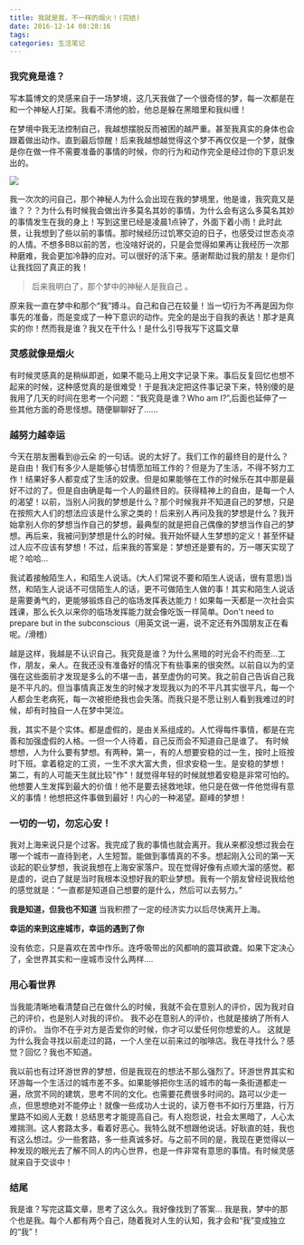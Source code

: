 ```yaml
---
title: 我就是我，不一样的烟火！(完结)
date: 2016-12-14 08:28:16
tags: 
categories: 生活笔记
---
```


### 我究竟是谁？

写本篇博文的灵感来自于一场梦境，这几天我做了一个很奇怪的梦，每一次都是在和一个神秘人打架。我看不清他的脸，他总是躲在黑暗里和我纠缠！

在梦境中我无法控制自己，我越想摆脱反而被困的越严重。甚至我真实的身体也会跟着做出动作。直到最后惊醒！后来我越想越觉得这个梦不再仅仅是一个梦，就像是你在做一件不需要准备的事情的时候，你的行为和动作完全是经过你的下意识发出的。
<!-- more -->

![](/img/%E6%88%91%E7%A9%B6%E7%AB%9F%E6%98%AF%E8%B0%81%EF%BC%9F.jpg)

我一次次的问自己，那个神秘人为什么会出现在我的梦境里，他是谁，我究竟又是谁？？？为什么有时候我会做出许多莫名其妙的事情，为什么会有这么多莫名其妙的事情发生在我的身上！写到这里已经是凌晨1点钟了，外面下着小雨！此时此景，让我想到了些以前的事情。那时候经历过饥寒交迫的日子，也感受过世态炎凉的人情。不想多BB以前的苦，也没啥好说的，只是会觉得如果再让我经历一次那种磨难，我会更加冷静的应对。可以很好的活下来。感谢帮助过我的朋友！是你们让我找回了真正的我！

> 后来我明白了，那个梦中的神秘人是我自己 。

原来我一直在梦中和那个“我”搏斗。自己和自己在较量！当一切行为不再是因为你事先的准备，而是变成了一种下意识的动作。完全的是出于自我的表达！那才是真实的你！然而我是谁？我又在干什么！是什么引导我写下这篇文章

### 灵感就像是烟火
有时候灵感真的是稍纵即逝，如果不能马上用文字记录下来。事后反复回忆也想不起来的时候，这种感觉真的是很难受！于是我决定把这件事记录下来，特别傻的是我用了几天的时间在思考一个问题：“我究竟是谁？Who am I?”,后面也延伸了一些其他方面的奇思怪想。随便聊聊好了......

### 越努力越幸运
今天在朋友圈看到@云朵 的一句话。说的太好了。我们工作的最终目的是什么？是自由！我们有多少人是能够心甘情愿加班工作的？但是为了生活，不得不努力工作！结果好多人都变成了生活的奴隶。但是如果能够在工作的时候乐在其中那是最好不过的了。但是自由确是每一个人的最终目的。获得精神上的自由，是每一个人的渴望！以前，当别人问我的梦想是什么？那个时候我并不知道自己的梦想，只是在按照大人们的想法应该是什么家之类的！后来别人再问及我的梦想是什么？我开始拿别人你的梦想当作自己的梦想，最典型的就是把自己偶像的梦想当作自己的梦想。再后来，我被问到梦想是什么的时候。我开始怀疑人生梦想的定义！甚至怀疑过人应不应该有梦想！不过，后来我的答案是：梦想还是要有的，万一哪天实现了呢？哈哈…

我试着接触陌生人，和陌生人说话。(大人们常说不要和陌生人说话，很有意思)当然，和陌生人说话不可信陌生人的话，更不可做陌生人做的事！其实和陌生人说话是需要勇气的，更能够锻炼自己的临场发挥表达能力！如果每一天都是一次社会实践课，那么长久以来你的临场发挥能力就会像吃饭一样简单。Don't need to prepare but in the subconscious（用英文说一遍，说不定还有外国朋友正在看呢。/滑稽）

越是这样，我越是不认识自己。我究竟是谁？为什么黑暗的时光会不约而至…工作，朋友，亲人。在我还没有准备好的情况下有些事来的很突然。以前自以为的坚强在这些面前才发现是多么的不堪一击，甚至虚伪的可笑。我之前自己告诉自己我是不平凡的。但当事情真正发生的时候才发现我以为的不平凡其实很平凡，每一个人都会生老病死，每一次被拒绝我也会失落。而我只是不愿让别人看到我难过的时候，却有时独自一人在梦中哭泣。

我，其实不是个实体。都是虚假的，是由关系组成的。人忙得每件事情，都是在完善和加强虚假的人格。一但一个人待着，自己反而会不知道自己是谁了。
有时候想想，人为什么要有梦想。有两种，第一，有的人想要安稳的过一生，按时上班按时下班。拿着稳定的工资，一生不求大富大贵，但求安稳一生。是安稳的梦想！
第二，有的人可能天生就比较"作"！就觉得年轻的时候就想着安稳是非常可怕的。他想要人生发挥到最大的价值！他不是要去拯救地球，他只是在做一件他觉得有意义的事情！他想把这件事做到最好！内心的一种渴望。巅峰的梦想！

### 一切的一切，勿忘心安！

我对上海来说只是个过客。我完成了我的事情也就会离开。我从来都没想过我会在哪一个城市一直待到老，人生短暂。能做到事情真的不多。想起刚入公司的第一天谈起的职业梦想，我说我想在上海安家落户。现在觉得好像有点顺大溜的感觉。都是虚的，说白了就是当时我根本没想好我的职业梦想。我有一个朋友曾经说我给他的感觉就是：“一直都是知道自己想要的是什么，然后可以去努力。”

**我是知道，但我也不知道**
当我积攒了一定的经济实力以后尽快离开上海。

**幸运的来到这座城市，幸运的遇到了你**

没有依恋，只是喜欢在苦中作乐。连呼吸带出的风都响的震耳欲聋。如果下定决心了，全世界其实和一座城市没什么两样....

### 用心看世界
当我能清晰地看清楚自己在做什么的时候，我就不会在意别人的评价，因为我对自己的评价，也是别人对我的评价。
我不必在意别人的评价，也就是接纳了所有人的评价。
当你不在乎对方是否爱你的时候，你才可以爱任何你想爱的人。
这就是为什么我会寻找以前走过的路，一个人坐在以前来过的咖啡店。我在寻找什么？感觉？回忆？我也不知道。

我以前也有过环游世界的梦想，但是我现在的想法不那么强烈了。环游世界其实和环游每一个生活过的城市差不多。如果能够把你生活的城市的每一条街道都走一遍，欣赏不同的建筑，思考不同的文化。也需要花费很多时间的。路可以少走一点，但思想绝对不能停止！就像一些成功人士说的，读万卷书不如行万里路，行万里路不如阅人无数！总结思考才能提高自己。有人抱怨说，社会太黑暗了，人心太难揣测。这人套路太多，看着好恶心。我特么就不想跟他说话。好耿直的娃，我也有这么想过。少一些套路，多一些真诚多好。与之前不同的是，我现在更觉得以一种发现的眼光去了解不同人的内心世界，也是一件非常有意思的事情。有时候灵感就来自于交谈中！

### 结尾
我是谁？写完这篇文章，思考了这么久。我好像找到了答案…
我是我，梦中的那个也是我。每个人都有两个自己，随着我对人生的认知，我才会和“我”变成独立的“我”！
